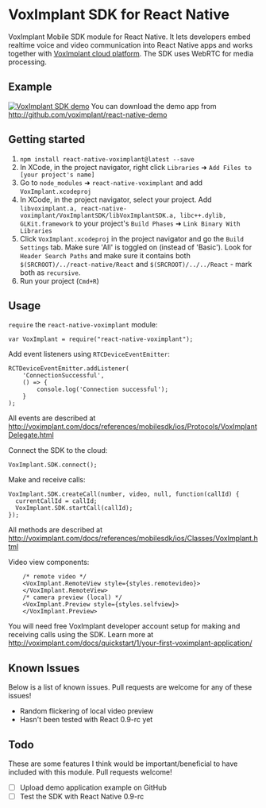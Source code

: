 # VoxImplant SDK for React Native

VoxImplant Mobile SDK module for React Native. It lets developers embed realtime voice and video communication into React Native apps and works together with [VoxImplant cloud platform](http://voximplant.com). The SDK uses WebRTC for media processing.

## Example
[![VoxImplant SDK demo](http://static.voximplant.com/react-native-voximplant.gif)](http://www.youtube.com/watch?v=k4FJS1Dg5Mw)
You can download the demo app from http://github.com/voximplant/react-native-demo

## Getting started

1. `npm install react-native-voximplant@latest --save`
2. In XCode, in the project navigator, right click `Libraries` ➜ `Add Files to [your project's name]`
3. Go to `node_modules` ➜ `react-native-voximplant` and add `VoxImplant.xcodeproj`
4. In XCode, in the project navigator, select your project. Add `libvoximplant.a, react-native-voximplant/VoxImplantSDK/libVoxImplantSDK.a, libc++.dylib, GLKit.framework` to your project's `Build Phases` ➜ `Link Binary With Libraries`
5. Click `VoxImplant.xcodeproj` in the project navigator and go the `Build Settings` tab. Make sure 'All' is toggled on (instead of 'Basic'). Look for `Header Search Paths` and make sure it contains both `$(SRCROOT)/../react-native/React` and `$(SRCROOT)/../../React` - mark both as `recursive`.
5. Run your project (`Cmd+R`)

## Usage
`require` the `react-native-voximplant` module:

    var VoxImplant = require("react-native-voximplant");

Add event listeners using `RTCDeviceEventEmitter`:

    RCTDeviceEventEmitter.addListener(
        'ConnectionSuccessful',
        () => {
            console.log('Connection successful');
        }
    );

All events are described at http://voximplant.com/docs/references/mobilesdk/ios/Protocols/VoxImplantDelegate.html 

Connect the SDK to the cloud:

    VoxImplant.SDK.connect();   
    
Make and receive calls:
    
    VoxImplant.SDK.createCall(number, video, null, function(callId) {
      currentCallId = callId;      
      VoxImplant.SDK.startCall(callId);      
    });
    
All methods are described at http://voximplant.com/docs/references/mobilesdk/ios/Classes/VoxImplant.html
    
Video view components:

        /* remote video */
        <VoxImplant.RemoteView style={styles.remotevideo}>
        </VoxImplant.RemoteView>
        /* camera preview (local) */
        <VoxImplant.Preview style={styles.selfview}>
        </VoxImplant.Preview>  

You will need free VoxImplant developer account setup for making and receiving calls using the SDK. Learn more at http://voximplant.com/docs/quickstart/1/your-first-voximplant-application/


## Known Issues
Below is a list of known issues. Pull requests are welcome for any of these issues!

- Random flickering of local video preview
- Hasn't been tested with React 0.9-rc yet

## Todo
These are some features I think would be important/beneficial to have included with this module. Pull requests welcome!

- [ ] Upload demo application example on GitHub
- [ ] Test the SDK with React Native 0.9-rc
